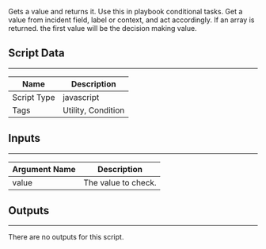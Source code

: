 Gets a value and returns it. Use this in playbook conditional tasks. Get a value from incident field, label or context, and act accordingly. 
If an array is returned. the first value will be the decision making value.

## Script Data

---

| **Name** | **Description** |
| --- | --- |
| Script Type | javascript |
| Tags | Utility, Condition |


## Inputs

---

| **Argument Name** | **Description** |
| --- | --- |
| value | The value to check. |

## Outputs 

---
There are no outputs for this script.


